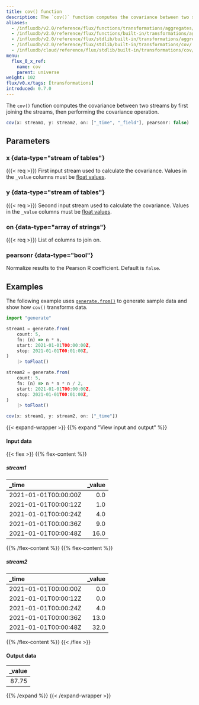 ```yaml
---
title: cov() function
description: The `cov()` function computes the covariance between two streams by first joining the streams, then performing the covariance operation.
aliases:
  - /influxdb/v2.0/reference/flux/functions/transformations/aggregates/cov
  - /influxdb/v2.0/reference/flux/functions/built-in/transformations/aggregates/cov/
  - /influxdb/v2.0/reference/flux/stdlib/built-in/transformations/aggregates/cov/
  - /influxdb/v2.0/reference/flux/stdlib/built-in/transformations/cov/
  - /influxdb/cloud/reference/flux/stdlib/built-in/transformations/cov/
menu:
  flux_0_x_ref:
    name: cov
    parent: universe
weight: 102
flux/v0.x/tags: [transformations]
introduced: 0.7.0
---
```


The `cov()` function computes the covariance between two streams by first joining the streams,
then performing the covariance operation.


```js
cov(x: stream1, y: stream2, on: ["_time", "_field"], pearsonr: false)
```

## Parameters

### x {data-type="stream of tables"}
({{< req >}})
First input stream used to calculate the covariance.
Values in the `_value` columns must be [float values](/flux/v0.x/data-types/basic/float/).

### y {data-type="stream of tables"}
({{< req >}})
Second input stream used to calculate the covariance.
Values in the `_value` columns must be [float values](/flux/v0.x/data-types/basic/float/).

### on {data-type="array of strings"}
({{< req >}})
List of columns to join on.

### pearsonr {data-type="bool"}
Normalize results to the Pearson R coefficient.
Default is `false`.

## Examples
The following example uses [`generate.from()`](/flux/v0.x/stdlib/generate/from/)
to generate sample data and show how `cov()` transforms data.

```js
import "generate"

stream1 = generate.from(
    count: 5,
    fn: (n) => n * n,
    start: 2021-01-01T00:00:00Z,
    stop: 2021-01-01T00:01:00Z,
)
    |> toFloat()

stream2 = generate.from(
    count: 5,
    fn: (n) => n * n * n / 2,
    start: 2021-01-01T00:00:00Z,
    stop: 2021-01-01T00:01:00Z,
)
    |> toFloat()

cov(x: stream1, y: stream2, on: ["_time"])
```

{{< expand-wrapper >}}
{{% expand "View input and output" %}}

#### Input data
{{< flex >}}
{{% flex-content %}}
##### stream1
| _time                | _value |
| :------------------- | -----: |
| 2021-01-01T00:00:00Z |    0.0 |
| 2021-01-01T00:00:12Z |    1.0 |
| 2021-01-01T00:00:24Z |    4.0 |
| 2021-01-01T00:00:36Z |    9.0 |
| 2021-01-01T00:00:48Z |   16.0 |
{{% /flex-content %}}
{{% flex-content %}}
##### stream2
| _time                | _value |
| :------------------- | -----: |
| 2021-01-01T00:00:00Z |    0.0 |
| 2021-01-01T00:00:12Z |    0.0 |
| 2021-01-01T00:00:24Z |    4.0 |
| 2021-01-01T00:00:36Z |   13.0 |
| 2021-01-01T00:00:48Z |   32.0 |
{{% /flex-content %}}
{{< /flex >}}

#### Output data
| _value |
| -----: |
|  87.75 |

{{% /expand %}}
{{< /expand-wrapper >}}
